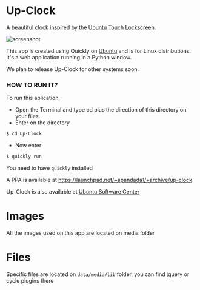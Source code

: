 Up-Clock
========

A beautiful clock inspired by the [Ubuntu Touch Lockscreen](https://www.youtube.com/watch?v=iaC6EctpIas).

![screenshot](https://dl.dropboxusercontent.com/u/69127660/upclock.png)


This app is created using Quickly on [Ubuntu](http://ubuntu.com/) and is for Linux distributions. It's a web application running in a Python window.

We plan to release Up-Clock for other systems soon.


<h3>HOW TO RUN IT?</h3>

To run this aplication, 

- Open the Terminal and type cd plus the direction of this directory on your files. 
- Enter on the directory 
```bash
$ cd Up-Clock
```
- Now enter
```bash
$ quickly run
```
You need to have `quickly` installed

A PPA is available at https://launchpad.net/~apandada1/+archive/up-clock.

Up-Clock is also available at [Ubuntu Software Center](https://apps.ubuntu.com/cat/applications/up-clock/)


Images
========

All the images used on this app are located on media folder


Files
========

Specific files are located on `data/media/lib` folder, you can find jquery or cycle plugins there 
